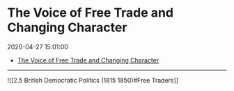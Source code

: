 # The Voice of Free Trade and Changing Character

2020-04-27 15:01:00

- [The Voice of Free Trade and Changing Character](#the-voice-of-free-trade-and-changing-character)


---

 ![[2.5 British Democratic Politics (1815 1850)#Free Traders]]
